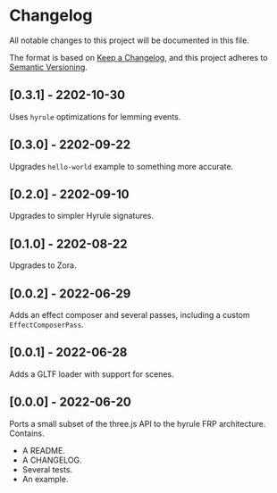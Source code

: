 # Changelog

All notable changes to this project will be documented in this file.

The format is based on [Keep a Changelog](https://keepachangelog.com/en/1.0.0/),
and this project adheres to [Semantic Versioning](https://semver.org/spec/v2.0.0.html).

## [0.3.1] - 2202-10-30

Uses `hyrule` optimizations for lemming events.

## [0.3.0] - 2202-09-22

Upgrades `hello-world` example to something more accurate.

## [0.2.0] - 2202-09-10

Upgrades to simpler Hyrule signatures.

## [0.1.0] - 2202-08-22

Upgrades to Zora.

## [0.0.2] - 2022-06-29

Adds an effect composer and several passes, including a custom `EffectComposerPass`.

## [0.0.1] - 2022-06-28

Adds a GLTF loader with support for scenes.

## [0.0.0] - 2022-06-20

Ports a small subset of the three.js API to the hyrule FRP architecture. Contains.

- A README.
- A CHANGELOG.
- Several tests.
- An example.
